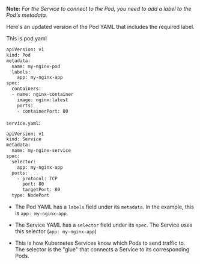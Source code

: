 
**Note:** *For the Service to connect to the Pod, you need to add a label to the Pod's metadata.*

Here's an updated version of the Pod YAML that includes the required label.


This is pod.yaml
```bash
apiVersion: v1
kind: Pod
metadata:
  name: my-nginx-pod
  labels:
    app: my-nginx-app
spec:
  containers:
  - name: nginx-container
    image: nginx:latest
    ports:
    - containerPort: 80
```

`service.yaml`:
```bash
apiVersion: v1
kind: Service
metadata:
  name: my-nginx-service
spec:
  selector:
    app: my-nginx-app
  ports:
    - protocol: TCP
      port: 80
      targetPort: 80
  type: NodePort
```




- The Pod YAML has a `labels` field under its `metadata`. In the example, this is `app: my-nginx-app`.

- The Service YAML has a `selector` field under its `spec`. The Service uses this selector (`app: my-nginx-app`)

- This is how Kubernetes Services know which Pods to send traffic to. The selector is the "glue" that connects a Service to its corresponding Pods.
